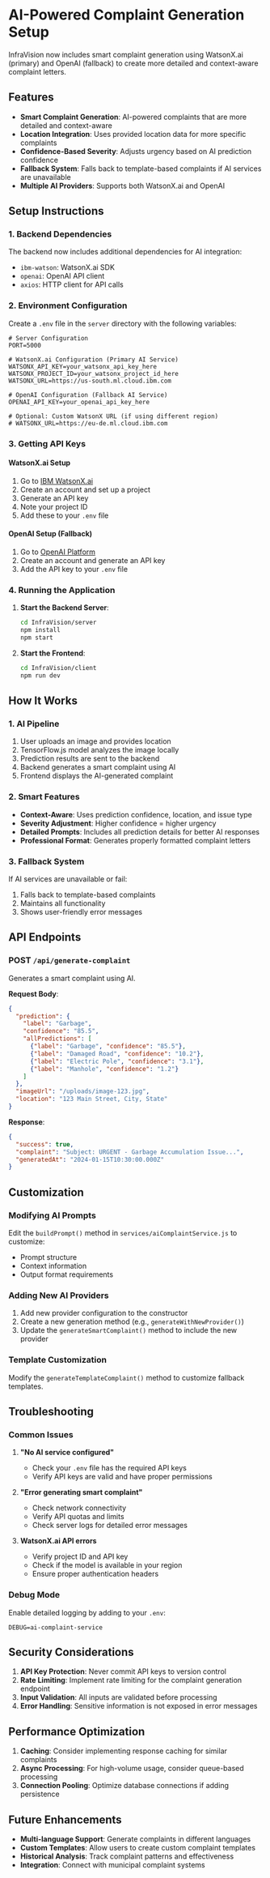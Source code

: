# AI-Powered Complaint Generation Setup

InfraVision now includes smart complaint generation using WatsonX.ai (primary) and OpenAI (fallback) to create more detailed and context-aware complaint letters.

## Features

- **Smart Complaint Generation**: AI-powered complaints that are more detailed and context-aware
- **Location Integration**: Uses provided location data for more specific complaints
- **Confidence-Based Severity**: Adjusts urgency based on AI prediction confidence
- **Fallback System**: Falls back to template-based complaints if AI services are unavailable
- **Multiple AI Providers**: Supports both WatsonX.ai and OpenAI

## Setup Instructions

### 1. Backend Dependencies

The backend now includes additional dependencies for AI integration:
- `ibm-watson`: WatsonX.ai SDK
- `openai`: OpenAI API client
- `axios`: HTTP client for API calls

### 2. Environment Configuration

Create a `.env` file in the `server` directory with the following variables:

```env
# Server Configuration
PORT=5000

# WatsonX.ai Configuration (Primary AI Service)
WATSONX_API_KEY=your_watsonx_api_key_here
WATSONX_PROJECT_ID=your_watsonx_project_id_here
WATSONX_URL=https://us-south.ml.cloud.ibm.com

# OpenAI Configuration (Fallback AI Service)
OPENAI_API_KEY=your_openai_api_key_here

# Optional: Custom WatsonX URL (if using different region)
# WATSONX_URL=https://eu-de.ml.cloud.ibm.com
```

### 3. Getting API Keys

#### WatsonX.ai Setup
1. Go to [IBM WatsonX.ai](https://www.ibm.com/products/watsonx-ai)
2. Create an account and set up a project
3. Generate an API key
4. Note your project ID
5. Add these to your `.env` file

#### OpenAI Setup (Fallback)
1. Go to [OpenAI Platform](https://platform.openai.com/)
2. Create an account and generate an API key
3. Add the API key to your `.env` file

### 4. Running the Application

1. **Start the Backend Server**:
   ```bash
   cd InfraVision/server
   npm install
   npm start
   ```

2. **Start the Frontend**:
   ```bash
   cd InfraVision/client
   npm run dev
   ```

## How It Works

### 1. AI Pipeline
1. User uploads an image and provides location
2. TensorFlow.js model analyzes the image locally
3. Prediction results are sent to the backend
4. Backend generates a smart complaint using AI
5. Frontend displays the AI-generated complaint

### 2. Smart Features
- **Context-Aware**: Uses prediction confidence, location, and issue type
- **Severity Adjustment**: Higher confidence = higher urgency
- **Detailed Prompts**: Includes all prediction details for better AI responses
- **Professional Format**: Generates properly formatted complaint letters

### 3. Fallback System
If AI services are unavailable or fail:
1. Falls back to template-based complaints
2. Maintains all functionality
3. Shows user-friendly error messages

## API Endpoints

### POST `/api/generate-complaint`
Generates a smart complaint using AI.

**Request Body**:
```json
{
  "prediction": {
    "label": "Garbage",
    "confidence": "85.5",
    "allPredictions": [
      {"label": "Garbage", "confidence": "85.5"},
      {"label": "Damaged Road", "confidence": "10.2"},
      {"label": "Electric Pole", "confidence": "3.1"},
      {"label": "Manhole", "confidence": "1.2"}
    ]
  },
  "imageUrl": "/uploads/image-123.jpg",
  "location": "123 Main Street, City, State"
}
```

**Response**:
```json
{
  "success": true,
  "complaint": "Subject: URGENT - Garbage Accumulation Issue...",
  "generatedAt": "2024-01-15T10:30:00.000Z"
}
```

## Customization

### Modifying AI Prompts
Edit the `buildPrompt()` method in `services/aiComplaintService.js` to customize:
- Prompt structure
- Context information
- Output format requirements

### Adding New AI Providers
1. Add new provider configuration to the constructor
2. Create a new generation method (e.g., `generateWithNewProvider()`)
3. Update the `generateSmartComplaint()` method to include the new provider

### Template Customization
Modify the `generateTemplateComplaint()` method to customize fallback templates.

## Troubleshooting

### Common Issues

1. **"No AI service configured"**
   - Check your `.env` file has the required API keys
   - Verify API keys are valid and have proper permissions

2. **"Error generating smart complaint"**
   - Check network connectivity
   - Verify API quotas and limits
   - Check server logs for detailed error messages

3. **WatsonX.ai API errors**
   - Verify project ID and API key
   - Check if the model is available in your region
   - Ensure proper authentication headers

### Debug Mode
Enable detailed logging by adding to your `.env`:
```env
DEBUG=ai-complaint-service
```

## Security Considerations

1. **API Key Protection**: Never commit API keys to version control
2. **Rate Limiting**: Implement rate limiting for the complaint generation endpoint
3. **Input Validation**: All inputs are validated before processing
4. **Error Handling**: Sensitive information is not exposed in error messages

## Performance Optimization

1. **Caching**: Consider implementing response caching for similar complaints
2. **Async Processing**: For high-volume usage, consider queue-based processing
3. **Connection Pooling**: Optimize database connections if adding persistence

## Future Enhancements

- **Multi-language Support**: Generate complaints in different languages
- **Custom Templates**: Allow users to create custom complaint templates
- **Historical Analysis**: Track complaint patterns and effectiveness
- **Integration**: Connect with municipal complaint systems 